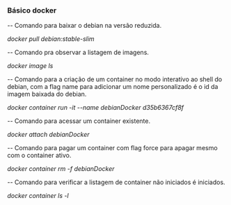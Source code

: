 ### Básico docker

-- Comando para baixar o debian na versão reduzida.

*docker pull debian:stable-slim*

-- Comando pra observar a listagem de imagens.

*docker image ls*

-- Comando para a criação de um container no modo interativo ao shell do debian, com a flag name para adicionar um nome personalizado é o id da imagem baixada do debian.

*docker container run -it --name debianDocker d35b6367cf8f*

-- Comando para acessar um container existente.

*docker attach debianDocker*

-- Comando para pagar um container com flag force para apagar mesmo com o container ativo.

*docker container rm -f debianDocker*

-- Comando para verificar a listagem de container não iniciados é iniciados.

*docker container ls -l*

